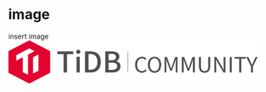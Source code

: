 # image


insert image
![Alt Text](https://raw.githubusercontent.com/gingerkidney/image/master/tidb_community-gray.png)
